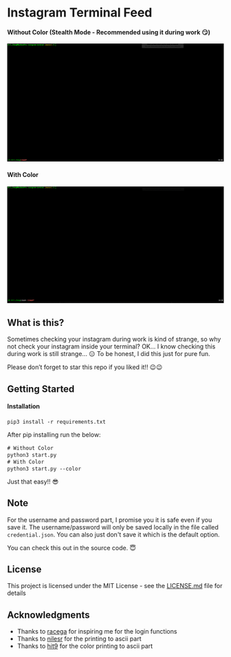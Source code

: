 # Instagram Terminal Feed
#### Without Color (Stealth Mode - Recommended using it during work :smirk:)
<p align="center">
<img src="gifs/demo.gif">
</p>

#### With Color
<p align="center">
<img src="gifs/demo-color.gif">
</p>

## What is this?
Sometimes checking your instagram during work is kind of strange, so why not check your instagram inside your terminal?
OK... I know checking this during work is still strange... :expressionless:
To be honest, I did this just for pure fun.

Please don’t forget to star this repo if you liked it!! :wink::wink:

## Getting Started
#### Installation
```
pip3 install -r requirements.txt
```

After pip installing run the below:
```
# Without Color
python3 start.py
# With Color
python3 start.py --color
```

Just that easy!! :sunglasses:

## Note
For the username and password part, I promise you it is safe even if you save it. The username/password will only be saved locally in the file called `credential.json`. You can also just don't save it which is the default option. 

You can check this out in the source code. :innocent:

## License

This project is licensed under the MIT License - see the [LICENSE.md](LICENSE.md) file for details

## Acknowledgments
* Thanks to [racega](https://github.com/rarcega/instagram-scraper) for inspiring me for the login functions
* Thanks to [nilesr](https://github.com/nilesr/braille-art) for the printing to ascii part
* Thanks to [hit9](https://github.com/hit9/img2txt) for the color printing to ascii part
